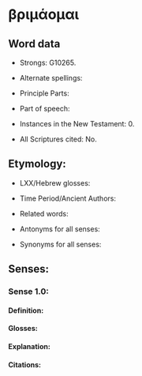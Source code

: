 # βριμάομαι

<!-- Status: S2=NeedsFinalCheck -->
<!-- Lexica used for edits: BDAG, FFM, LN, A-S -->

<!--                                                              -->
<!-- This file was created from early textual analysis by Alan Bunning. -->
<!-- It has been subsequently removed from his analysis and from the UGNT -->


## Word data

* Strongs: G10265.


* Alternate spellings: 

* Principle Parts: 

* Part of speech: 

* Instances in the New Testament: 0.

* All Scriptures cited: No.

## Etymology: 

* LXX/Hebrew glosses:

* Time Period/Ancient Authors:

* Related words:

* Antonyms for all senses:

* Synonyms for all senses:

## Senses:

### Sense  1.0:

#### Definition: 

#### Glosses: 

#### Explanation:

#### Citations: 

